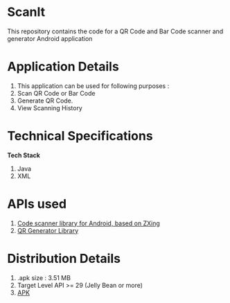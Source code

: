 # ScanIt
This repository contains the code for a QR Code and Bar Code scanner and generator Android application

# Application Details
1. This application can be used for following purposes : 
  1. Scan QR Code or Bar Code
  2. Generate QR Code.
  3. View Scanning History

# Technical Specifications 
<b>Tech Stack</b>
1. Java
2. XML

# APIs used
1. <a target="_blank" href="https://github.com/yuriy-budiyev/code-scanner">Code scanner library for Android, based on ZXing</a>
2. <a target="_blank" href="https://github.com/androidmads/QRGenerator">QR Generator Library</a>

# Distribution Details
1. .apk size : 3.51 MB
2. Target Level API >= 29 (Jelly Bean or more)
3. <a target="_blank" href="https://drive.google.com/file/d/1Eejw-N6vlkuXUu_jJQH3e6wu7H2blZDv/view?usp=sharing">APK</a>
